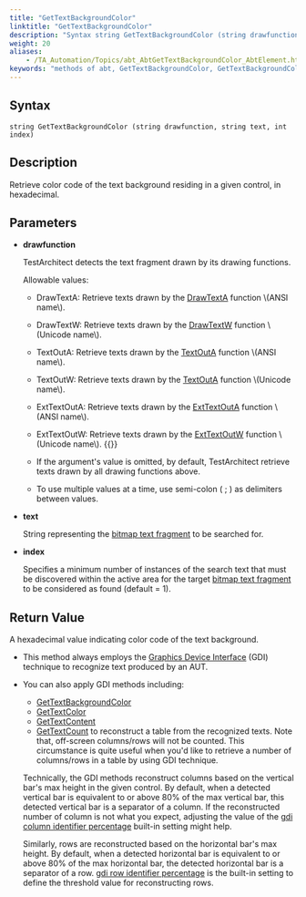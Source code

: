 ```yaml
--- 
title: "GetTextBackgroundColor"
linktitle: "GetTextBackgroundColor"
description: "Syntax string GetTextBackgroundColor (string drawfunction, string text, int index) Description Retrieve color code of the text background residing in a given control, in hexadecimal. Parameters ..."
weight: 20
aliases: 
    - /TA_Automation/Topics/abt_AbtGetTextBackgroundColor_AbtElement.html
keywords: "methods of abt, GetTextBackgroundColor, GetTextBackgroundColor (AbtElement), AbtElement, gettextbackgroundcolor, abtelement gettextbackgroundelement, hexadecimal color code of text background in control, background color of text in HTML element, text background color in element"
---
```


## Syntax

`string GetTextBackgroundColor (string drawfunction, string text, int index)`

## Description

Retrieve color code of the text background residing in a given control, in hexadecimal.

## Parameters

-   **drawfunction**

    TestArchitect detects the text fragment drawn by its drawing functions.

    Allowable values:

    -   DrawTextA: Retrieve texts drawn by the [DrawTextA](https://msdn.microsoft.com/en-us/library/dd162498(v=vs.85).aspx) function \(ANSI name\).
    -   DrawTextW: Retrieve texts drawn by the [DrawTextW](https://msdn.microsoft.com/en-us/library/dd162498(v=vs.85).aspx) function \(Unicode name\).
    -   TextOutA: Retrieve texts drawn by the [TextOutA](https://msdn.microsoft.com/en-us/library/dd145133(v=vs.85).aspx) function \(ANSI name\).
    -   TextOutW: Retrieve texts drawn by the [TextOutA](https://msdn.microsoft.com/en-us/library/dd145133(v=vs.85).aspx) function \(Unicode name\).
    -   ExtTextOutA: Retrieve texts drawn by the [ExtTextOutA](https://msdn.microsoft.com/en-us/library/dd162713(v=vs.85).aspx) function \(ANSI name\).
    -   ExtTextOutW: Retrieve texts drawn by the [ExtTextOutW](https://msdn.microsoft.com/en-us/library/dd162713(v=vs.85).aspx) function \(Unicode name\).
{{<note>}}

    -   If the argument's value is omitted, by default, TestArchitect retrieve texts drawn by all drawing functions above.
    -   To use multiple values at a time, use semi-colon \( ; \) as delimiters between values.
-   **text**

    String representing the [bitmap text fragment](/TA_Glossary/Topics/glossaryTextFragment.html) to be searched for.

-   **index**

    Specifies a minimum number of instances of the search text that must be discovered within the active area for the target [bitmap text fragment](/TA_Glossary/Topics/glossaryTextFragment.html) to be considered as found \(default = 1\).


## Return Value

A hexadecimal value indicating color code of the text background.

-   This method always employs the [Graphics Device Interface](/TA_Automation/Topics/aut_text_recognition_techniques.html) \(GDI\) technique to recognize text produced by an AUT.
-   You can also apply GDI methods including:

    -   [GetTextBackgroundColor](/TA_Automation/Topics/abt_AbtGetTextBackgroundColor_AbtElement.html)
    -   [GetTextColor](/TA_Automation/Topics/abt_AbtGetTextColor_AbtElement.html)
    -   [GetTextContent](/TA_Automation/Topics/abt_AbtGetTextContent_AbtElement.html)
    -   [GetTextCount](/TA_Automation/Topics/abt_AbtGetTextCount_AbtElement.html)
    to reconstruct a table from the recognized texts. Note that, off-screen columns/rows will not be counted. This circumstance is quite useful when you'd like to retrieve a number of columns/rows in a table by using GDI technique.

    Technically, the GDI methods reconstruct columns based on the vertical bar's max height in the given control. By default, when a detected vertical bar is equivalent to or above 80% of the max vertical bar, this detected vertical bar is a separator of a column. If the reconstructed number of column is not what you expect, adjusting the value of the [gdi column identifier percentage](/TA_Automation/Topics/bis_gdi_column_identifier_percentage.html) built-in setting might help.

    Similarly, rows are reconstructed based on the horizontal bar's max height. By default, when a detected horizontal bar is equivalent to or above 80% of the max horizontal bar, the detected horizontal bar is a separator of a row. [gdi row identifier percentage](/TA_Automation/Topics/bis_gdi_row_identifier_percentage.html) is the built-in setting to define the threshold value for reconstructing rows.





